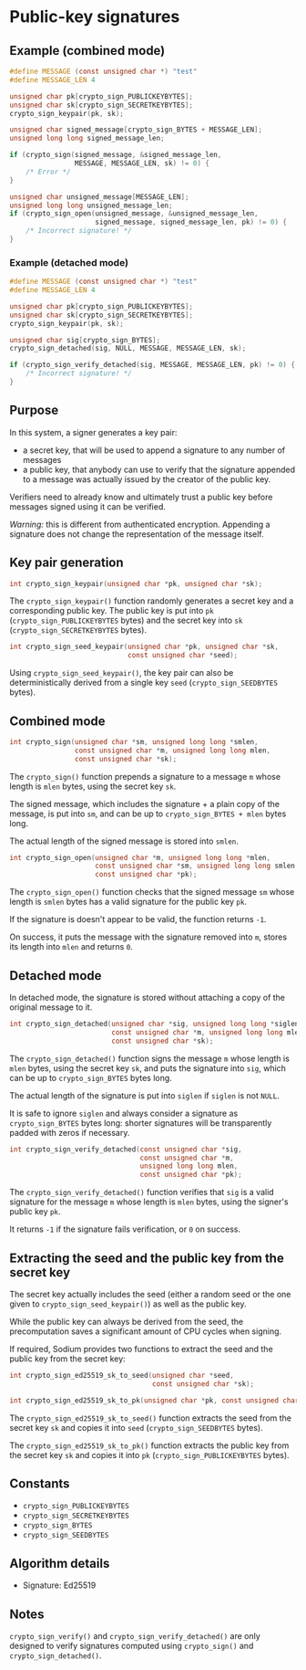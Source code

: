 # Public-key signatures

## Example (combined mode)

```c
#define MESSAGE (const unsigned char *) "test"
#define MESSAGE_LEN 4

unsigned char pk[crypto_sign_PUBLICKEYBYTES];
unsigned char sk[crypto_sign_SECRETKEYBYTES];
crypto_sign_keypair(pk, sk);

unsigned char signed_message[crypto_sign_BYTES + MESSAGE_LEN];
unsigned long long signed_message_len;

if (crypto_sign(signed_message, &signed_message_len,
                MESSAGE, MESSAGE_LEN, sk) != 0) {
    /* Error */            
}

unsigned char unsigned_message[MESSAGE_LEN];
unsigned long long unsigned_message_len;
if (crypto_sign_open(unsigned_message, &unsigned_message_len,
                     signed_message, signed_message_len, pk) != 0) {
    /* Incorrect signature! */
}
```

### Example (detached mode)

```c
#define MESSAGE (const unsigned char *) "test"
#define MESSAGE_LEN 4

unsigned char pk[crypto_sign_PUBLICKEYBYTES];
unsigned char sk[crypto_sign_SECRETKEYBYTES];
crypto_sign_keypair(pk, sk);

unsigned char sig[crypto_sign_BYTES];
crypto_sign_detached(sig, NULL, MESSAGE, MESSAGE_LEN, sk);

if (crypto_sign_verify_detached(sig, MESSAGE, MESSAGE_LEN, pk) != 0) {
    /* Incorrect signature! */
}
```

## Purpose

In this system, a signer generates a key pair:
- a secret key, that will be used to append a signature to any number of messages
- a public key, that anybody can use to verify that the signature appended to a message was actually issued by the creator of the public key.

Verifiers need to already know and ultimately trust a public key before messages signed using it can be verified.

*Warning:* this is different from authenticated encryption. Appending a signature does not change the representation of the message itself.

## Key pair generation

```c
int crypto_sign_keypair(unsigned char *pk, unsigned char *sk);
```

The `crypto_sign_keypair()` function randomly generates a secret key and a corresponding public key. The public key is put into `pk` (`crypto_sign_PUBLICKEYBYTES` bytes) and the secret key into `sk` (`crypto_sign_SECRETKEYBYTES` bytes).

```c
int crypto_sign_seed_keypair(unsigned char *pk, unsigned char *sk,
                             const unsigned char *seed);
```

Using `crypto_sign_seed_keypair()`, the key pair can also be deterministically derived from a single key `seed` (`crypto_sign_SEEDBYTES` bytes).

## Combined mode

```c
int crypto_sign(unsigned char *sm, unsigned long long *smlen,
                const unsigned char *m, unsigned long long mlen,
                const unsigned char *sk);
```

The `crypto_sign()` function prepends a signature to a message `m` whose length is `mlen` bytes, using the secret key `sk`.

The signed message, which includes the signature + a plain copy of the message, is put into `sm`, and can be up to `crypto_sign_BYTES + mlen` bytes long.

The actual length of the signed message is stored into `smlen`.

```c
int crypto_sign_open(unsigned char *m, unsigned long long *mlen,
                     const unsigned char *sm, unsigned long long smlen,
                     const unsigned char *pk);
```

The `crypto_sign_open()` function checks that the signed message `sm` whose length is `smlen` bytes has a valid signature for the public key `pk`.

If the signature is doesn't appear to be valid, the function returns `-1`.

On success, it puts the message with the signature removed into `m`, stores its length into `mlen` and returns `0`.

## Detached mode

In detached mode, the signature is stored without attaching a copy of the original message to it.

```c
int crypto_sign_detached(unsigned char *sig, unsigned long long *siglen,
                         const unsigned char *m, unsigned long long mlen,
                         const unsigned char *sk);
```

The `crypto_sign_detached()` function signs the message `m` whose length is `mlen` bytes, using the secret key `sk`, and puts the signature into `sig`, which can be up to `crypto_sign_BYTES` bytes long.

The actual length of the signature is put into `siglen` if `siglen` is not `NULL`.

It is safe to ignore `siglen` and always consider a signature as `crypto_sign_BYTES` bytes long: shorter signatures will be transparently padded with zeros if necessary.

```c
int crypto_sign_verify_detached(const unsigned char *sig,
                                const unsigned char *m,
                                unsigned long long mlen,
                                const unsigned char *pk);
```

The `crypto_sign_verify_detached()` function verifies that `sig` is a valid signature for the message `m` whose length is `mlen` bytes, using the signer's public key `pk`.

It returns `-1` if the signature fails verification, or `0` on success.

## Extracting the seed and the public key from the secret key

The secret key actually includes the seed (either a random seed or the one given to `crypto_sign_seed_keypair()`) as well as the public key.

While the public key can always be derived from the seed, the precomputation saves a significant amount of CPU cycles when signing.

If required, Sodium provides two functions to extract the seed and the public key from the secret key:

```c
int crypto_sign_ed25519_sk_to_seed(unsigned char *seed,
                                   const unsigned char *sk);

int crypto_sign_ed25519_sk_to_pk(unsigned char *pk, const unsigned char *sk);
```

The `crypto_sign_ed25519_sk_to_seed()` function extracts the seed from the secret key `sk` and copies it into `seed` (`crypto_sign_SEEDBYTES` bytes).

The `crypto_sign_ed25519_sk_to_pk()` function extracts the public key from the secret key `sk` and copies it into `pk` (`crypto_sign_PUBLICKEYBYTES` bytes).

## Constants

- `crypto_sign_PUBLICKEYBYTES`
- `crypto_sign_SECRETKEYBYTES`
- `crypto_sign_BYTES`
- `crypto_sign_SEEDBYTES`

## Algorithm details

- Signature: Ed25519

## Notes

`crypto_sign_verify()` and `crypto_sign_verify_detached()` are only
designed to verify signatures computed using `crypto_sign()` and
`crypto_sign_detached()`.
